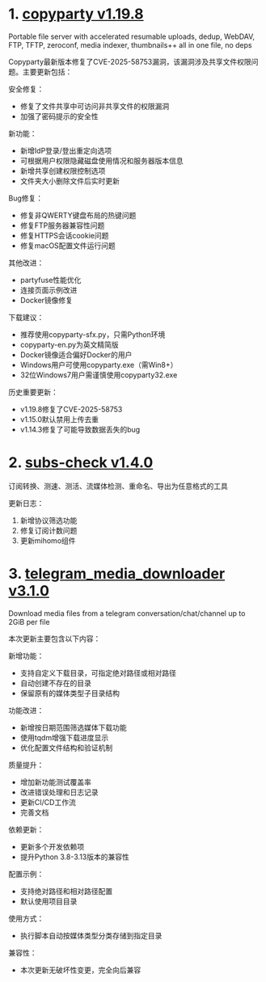
# 1. [copyparty v1.19.8](https://github.com/9001/copyparty/releases/tag/v1.19.8)  
Portable file server with accelerated resumable uploads, dedup, WebDAV, FTP, TFTP, zeroconf, media indexer, thumbnails++ all in one file, no deps

Copyparty最新版本修复了CVE-2025-58753漏洞，该漏洞涉及共享文件权限问题。主要更新包括：

安全修复：
- 修复了文件共享中可访问非共享文件的权限漏洞
- 加强了密码提示的安全性

新功能：
- 新增IdP登录/登出重定向选项
- 可根据用户权限隐藏磁盘使用情况和服务器版本信息
- 新增共享创建权限控制选项
- 文件夹大小删除文件后实时更新

Bug修复：
- 修复非QWERTY键盘布局的热键问题
- 修复FTP服务器兼容性问题
- 修复HTTPS会话cookie问题
- 修复macOS配置文件运行问题

其他改进：
- partyfuse性能优化
- 连接页面示例改进
- Docker镜像修复

下载建议：
- 推荐使用copyparty-sfx.py，只需Python环境
- copyparty-en.py为英文精简版
- Docker镜像适合偏好Docker的用户
- Windows用户可使用copyparty.exe（需Win8+）
- 32位Windows7用户需谨慎使用copyparty32.exe

历史重要更新：
- v1.19.8修复了CVE-2025-58753
- v1.15.0默认禁用上传去重
- v1.14.3修复了可能导致数据丢失的bug

# 2. [subs-check v1.4.0](https://github.com/beck-8/subs-check/releases/tag/v1.4.0)  
订阅转换、测速、测活、流媒体检测、重命名、导出为任意格式的工具

更新日志：
1. 新增协议筛选功能
2. 修复订阅计数问题
3. 更新mihomo组件

# 3. [telegram_media_downloader v3.1.0](https://github.com/Dineshkarthik/telegram_media_downloader/releases/tag/v3.1.0)  
Download media files from a telegram conversation/chat/channel up to 2GiB per file

本次更新主要包含以下内容：

新增功能：
- 支持自定义下载目录，可指定绝对路径或相对路径
- 自动创建不存在的目录
- 保留原有的媒体类型子目录结构

功能改进：
- 新增按日期范围筛选媒体下载功能
- 使用tqdm增强下载进度显示
- 优化配置文件结构和验证机制

质量提升：
- 增加新功能测试覆盖率
- 改进错误处理和日志记录
- 更新CI/CD工作流
- 完善文档

依赖更新：
- 更新多个开发依赖项
- 提升Python 3.8-3.13版本的兼容性

配置示例：
- 支持绝对路径和相对路径配置
- 默认使用项目目录

使用方式：
- 执行脚本自动按媒体类型分类存储到指定目录

兼容性：
- 本次更新无破坏性变更，完全向后兼容

